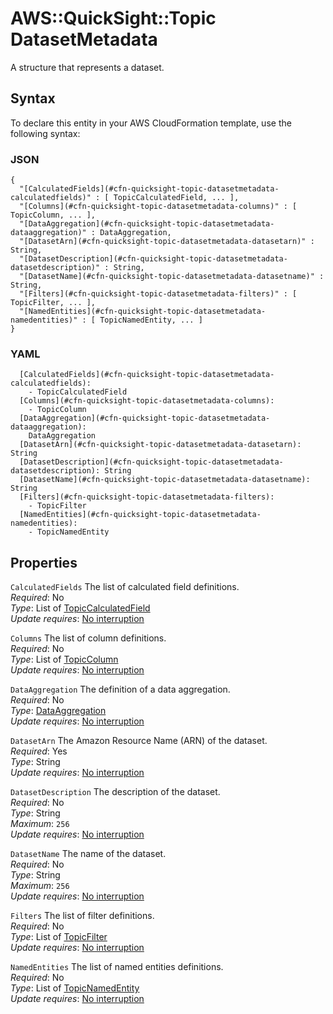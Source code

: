 # AWS::QuickSight::Topic DatasetMetadata<a name="aws-properties-quicksight-topic-datasetmetadata"></a>

A structure that represents a dataset\.

## Syntax<a name="aws-properties-quicksight-topic-datasetmetadata-syntax"></a>

To declare this entity in your AWS CloudFormation template, use the following syntax:

### JSON<a name="aws-properties-quicksight-topic-datasetmetadata-syntax.json"></a>

```
{
  "[CalculatedFields](#cfn-quicksight-topic-datasetmetadata-calculatedfields)" : [ TopicCalculatedField, ... ],
  "[Columns](#cfn-quicksight-topic-datasetmetadata-columns)" : [ TopicColumn, ... ],
  "[DataAggregation](#cfn-quicksight-topic-datasetmetadata-dataaggregation)" : DataAggregation,
  "[DatasetArn](#cfn-quicksight-topic-datasetmetadata-datasetarn)" : String,
  "[DatasetDescription](#cfn-quicksight-topic-datasetmetadata-datasetdescription)" : String,
  "[DatasetName](#cfn-quicksight-topic-datasetmetadata-datasetname)" : String,
  "[Filters](#cfn-quicksight-topic-datasetmetadata-filters)" : [ TopicFilter, ... ],
  "[NamedEntities](#cfn-quicksight-topic-datasetmetadata-namedentities)" : [ TopicNamedEntity, ... ]
}
```

### YAML<a name="aws-properties-quicksight-topic-datasetmetadata-syntax.yaml"></a>

```
  [CalculatedFields](#cfn-quicksight-topic-datasetmetadata-calculatedfields): 
    - TopicCalculatedField
  [Columns](#cfn-quicksight-topic-datasetmetadata-columns): 
    - TopicColumn
  [DataAggregation](#cfn-quicksight-topic-datasetmetadata-dataaggregation): 
    DataAggregation
  [DatasetArn](#cfn-quicksight-topic-datasetmetadata-datasetarn): String
  [DatasetDescription](#cfn-quicksight-topic-datasetmetadata-datasetdescription): String
  [DatasetName](#cfn-quicksight-topic-datasetmetadata-datasetname): String
  [Filters](#cfn-quicksight-topic-datasetmetadata-filters): 
    - TopicFilter
  [NamedEntities](#cfn-quicksight-topic-datasetmetadata-namedentities): 
    - TopicNamedEntity
```

## Properties<a name="aws-properties-quicksight-topic-datasetmetadata-properties"></a>

`CalculatedFields`  <a name="cfn-quicksight-topic-datasetmetadata-calculatedfields"></a>
The list of calculated field definitions\.  
*Required*: No  
*Type*: List of [TopicCalculatedField](aws-properties-quicksight-topic-topiccalculatedfield.md)  
*Update requires*: [No interruption](https://docs.aws.amazon.com/AWSCloudFormation/latest/UserGuide/using-cfn-updating-stacks-update-behaviors.html#update-no-interrupt)

`Columns`  <a name="cfn-quicksight-topic-datasetmetadata-columns"></a>
The list of column definitions\.  
*Required*: No  
*Type*: List of [TopicColumn](aws-properties-quicksight-topic-topiccolumn.md)  
*Update requires*: [No interruption](https://docs.aws.amazon.com/AWSCloudFormation/latest/UserGuide/using-cfn-updating-stacks-update-behaviors.html#update-no-interrupt)

`DataAggregation`  <a name="cfn-quicksight-topic-datasetmetadata-dataaggregation"></a>
The definition of a data aggregation\.  
*Required*: No  
*Type*: [DataAggregation](aws-properties-quicksight-topic-dataaggregation.md)  
*Update requires*: [No interruption](https://docs.aws.amazon.com/AWSCloudFormation/latest/UserGuide/using-cfn-updating-stacks-update-behaviors.html#update-no-interrupt)

`DatasetArn`  <a name="cfn-quicksight-topic-datasetmetadata-datasetarn"></a>
The Amazon Resource Name \(ARN\) of the dataset\.  
*Required*: Yes  
*Type*: String  
*Update requires*: [No interruption](https://docs.aws.amazon.com/AWSCloudFormation/latest/UserGuide/using-cfn-updating-stacks-update-behaviors.html#update-no-interrupt)

`DatasetDescription`  <a name="cfn-quicksight-topic-datasetmetadata-datasetdescription"></a>
The description of the dataset\.  
*Required*: No  
*Type*: String  
*Maximum*: `256`  
*Update requires*: [No interruption](https://docs.aws.amazon.com/AWSCloudFormation/latest/UserGuide/using-cfn-updating-stacks-update-behaviors.html#update-no-interrupt)

`DatasetName`  <a name="cfn-quicksight-topic-datasetmetadata-datasetname"></a>
The name of the dataset\.  
*Required*: No  
*Type*: String  
*Maximum*: `256`  
*Update requires*: [No interruption](https://docs.aws.amazon.com/AWSCloudFormation/latest/UserGuide/using-cfn-updating-stacks-update-behaviors.html#update-no-interrupt)

`Filters`  <a name="cfn-quicksight-topic-datasetmetadata-filters"></a>
The list of filter definitions\.  
*Required*: No  
*Type*: List of [TopicFilter](aws-properties-quicksight-topic-topicfilter.md)  
*Update requires*: [No interruption](https://docs.aws.amazon.com/AWSCloudFormation/latest/UserGuide/using-cfn-updating-stacks-update-behaviors.html#update-no-interrupt)

`NamedEntities`  <a name="cfn-quicksight-topic-datasetmetadata-namedentities"></a>
The list of named entities definitions\.  
*Required*: No  
*Type*: List of [TopicNamedEntity](aws-properties-quicksight-topic-topicnamedentity.md)  
*Update requires*: [No interruption](https://docs.aws.amazon.com/AWSCloudFormation/latest/UserGuide/using-cfn-updating-stacks-update-behaviors.html#update-no-interrupt)